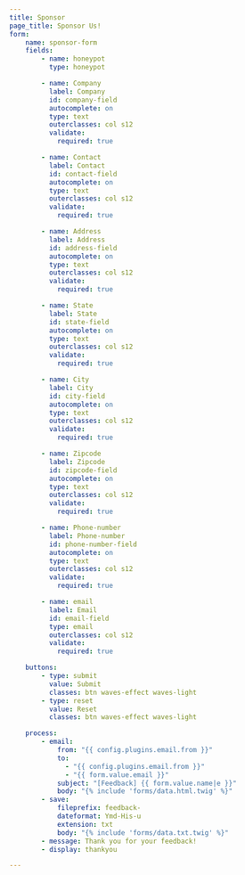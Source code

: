 ```yaml
---
title: Sponsor
page_title: Sponsor Us!
form:
    name: sponsor-form
    fields:
        - name: honeypot
          type: honeypot

        - name: Company
          label: Company
          id: company-field
          autocomplete: on
          type: text
          outerclasses: col s12
          validate:
            required: true 

        - name: Contact
          label: Contact
          id: contact-field
          autocomplete: on
          type: text
          outerclasses: col s12
          validate:
            required: true

        - name: Address
          label: Address
          id: address-field
          autocomplete: on
          type: text
          outerclasses: col s12
          validate:
            required: true

        - name: State
          label: State
          id: state-field
          autocomplete: on
          type: text
          outerclasses: col s12
          validate:
            required: true

        - name: City
          label: City
          id: city-field
          autocomplete: on
          type: text
          outerclasses: col s12
          validate:
            required: true

        - name: Zipcode
          label: Zipcode
          id: zipcode-field
          autocomplete: on
          type: text
          outerclasses: col s12
          validate:
            required: true

        - name: Phone-number
          label: Phone-number
          id: phone-number-field
          autocomplete: on
          type: text
          outerclasses: col s12
          validate:
            required: true

        - name: email
          label: Email
          id: email-field
          type: email
          outerclasses: col s12
          validate:
            required: true

    buttons:
        - type: submit
          value: Submit
          classes: btn waves-effect waves-light
        - type: reset
          value: Reset
          classes: btn waves-effect waves-light

    process:
        - email:
            from: "{{ config.plugins.email.from }}"
            to:
              - "{{ config.plugins.email.from }}"
              - "{{ form.value.email }}"
            subject: "[Feedback] {{ form.value.name|e }}"
            body: "{% include 'forms/data.html.twig' %}"
        - save:
            fileprefix: feedback-
            dateformat: Ymd-His-u
            extension: txt
            body: "{% include 'forms/data.txt.twig' %}"
        - message: Thank you for your feedback!
        - display: thankyou

---
```



